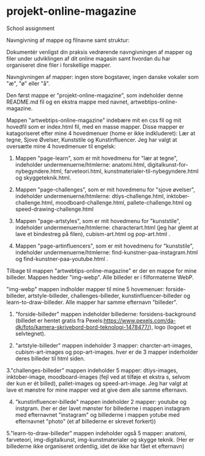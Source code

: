 # projekt-online-magazine
School assignment

Navngivning af mappe og filnavne samt struktur:

Dokumentér venligst din praksis vedrørende navngivningen af mapper og filer under udviklingen af dit online magasin samt hvordan du har organiseret dine filer i forskellige mapper.


Navngivningen af mapper: ingen store bogstaver, ingen danske vokaler som "æ", "ø" eller "å".

Den først mappe er  "projekt-online-magazine", som indeholder denne README.md fil og en ekstra mappe med navnet, artwebtips-online-magazine. 

Mappen "artwebtips-online-magazine"  indebære mit en css fil og mit hovedfil som er index.html fil, med en masse mapper. Disse mapper er katagoriseret  efter mine 4 hovedmenuer (home er ikke indkluderet): Lær at tegne, Sjove Øvelser, Kunststile og Kunstinfluencer. Jeg har valgt at oversætte mine  4 hovedmenuer  til engelsk:

1. Mappen "page-learn", som er mit hovedmenu for "lær at tegne", indeholder undermenuerne/htmlerne: anatomi.html, digitalkunst-for-nybegyndere.html, farveteori.html, kunstmaterialer-til-nybegyndere.html og skyggeteknik.html.

2. Mappen "page-challenges", som er mit hovedmenu for "sjove øvelser", indeholder undermenuerne/htmlerne: dtiys-challenge.html, inktober-challenge.html, moodboard-challenge.html, pallete-challenge.html og  speed-drawing-challenge.html 

3. Mappen "page-artstyles", som er mit hovedmenu for "kunststile", indeholder undermenuerne/htmlerne:
characterart.html (jeg har glemt at lave et bindestreg på filen), cubism-art.html og pop-art.html .

4. Mappen "page-artinfluencers", som er mit hovedmenu for "kunststile", indeholder undermenuerne/htmlerne:
find-kunstner-paa-instagram.html og find-kunstner-paa-youtube.html .

Tilbage til mappen "artwebtips-online-magazine" er der en mappe for mine billeder. Mappen hedder "img-webp".
Alle billeder er i filformaterne WebP.

"img-webp" mappen indholder mapper til mine 5 hovemenuer: forside-billeder, artstyle-billeder, challenges-billeder, kunstinfluencer-billeder og learn-to-draw-billeder. Alle mapper har samme efternavn "billeder".

1. "forside-billeder" mappen indeholder billederne: forsidens-background (billedet er hentet gratis fra Pexels:https://www.pexels.com/da-dk/foto/kamera-skrivebord-bord-teknologi-1478477/), logo (logoet et selvtegnet).

2. "artstyle-billeder" mappen indeholder 3 mapper: charcter-art-images, cubism-art-images og pop-art-images.
hver er de 3 mapper inderholder deres billeder til html siden.

3."challenges-billeder" mappen indeholder 5 mapper: dtiys-images, inktober-image, moodboard-images (fejl ved at tilføje et ekstra s, selvom der kun er ét billed), pallet-images og speed-art-image. Jeg har valgt at lave et mønstre for mine mapper ved at give dem alle samme efternavn.

4. "kunstinfluencer-billede" mappen indeholder 2 mapper: youtube og instgram.  (her er der lavet mønster for billederne i mappen instagram med efternavnet "instagram" og billederne i mappen yotube med efternavnet "photo" (et af billederne er skrevet forkert))

5."learn-to-draw-billeder" mappen indeholder også 5 mapper: anatomi, farveteori, img-digitalkunst, img-kunstmaterialer og skygge teknik. (Her er billederne ikke organiseret ordentlig, idet de ikke har fået et efternavn)









